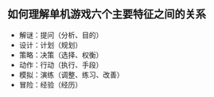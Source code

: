 ## 如何理解单机游戏六个主要特征之间的关系
- 解谜：提问（分析、目的）
- 设计：计划（规划）
- 策略：决策（选择、权衡）
- 动作：行动（执行、手段）
- 模拟：演练（调整、练习、改善）
- 冒险：经验（经历）
